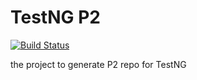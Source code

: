 TestNG P2
===

[![Build Status](http://img.shields.io/travis/testng-team/testng-p2.svg)](https://travis-ci.org/testng-team/testng-p2)

the project to generate P2 repo for TestNG

